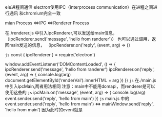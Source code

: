  ele进程间通信
electron使用IPC（interprocess communication）在进程之间进行通讯
和chromium完全一致

mian Process <=>IPC <=>Renderer Process

在./renderer.js 中引入ipcRenderer,可以发送给main信息，
（ipcRenderer.send('message', 'hello from randerer')）
也可以通过调用，返回main发送的信息，
（ipcRenderer.on('reply', (event, arg) => {）

```js```
const { ipcRenderer } = require('electron')

window.addEventListener('DOMContentLoaded', () => {
  ipcRenderer.send('message', 'hello from randerer')
  ipcRenderer.on('reply', (event, arg) => {
    console.log(arg)
    document.getElementById('renderVal').innerHTML = arg
  })
})
```js```
在./main.js 中引入ipcMain,两者用法相同
注意：main中不能用domapi，而renderer是可以使用这些的
```js```
  ipcMain.on('message', (event, arg) => {
    console.log(arg)
    event.sender.send('reply', 'hello from main')
  })
```js```
main.js 中的
 event.sender.send('reply', 'hello from main') <=> 
  mainWindow.send('reply', 'hello from main')
因为此时的event就是
